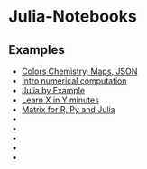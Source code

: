 # Julia-Notebooks

## Examples

- [Colors Chemistry, Maps, JSON](https://github.com/jiahao/ijulia-notebooks)
- [Intro numerical computation](https://github.com/stevengj/julia-mit)
- [Julia by Example](http://samuelcolvin.github.io/JuliaByExample/)
- [Learn X in Y minutes](https://learnxinyminutes.com/docs/julia/)
- [Matrix for R, Py and Julia](http://sebastianraschka.com/Articles/2014_matrix_cheatsheet_table.html)
- []()
- []()
- []()
- []()
- []()
